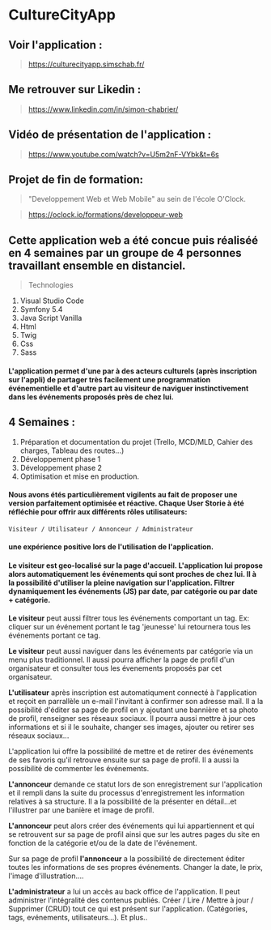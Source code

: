 # CultureCityApp

## Voir l'application :
>https://culturecityapp.simschab.fr/

## Me retrouver sur Likedin :
>https://www.linkedin.com/in/simon-chabrier/

## Vidéo de présentation de l'application :
>https://www.youtube.com/watch?v=U5m2nF-VYbk&t=6s

## Projet de fin de formation:

>"Developpement Web et Web Mobile" au sein de l'école O'Clock.

>https://oclock.io/formations/developpeur-web

## Cette application web a été concue puis réaliséé en 4 semaines par un groupe de 4 personnes travaillant ensemble en distanciel.

>Technologies

1. Visual Studio Code
2. Symfony 5.4
3. Java Script Vanilla
4. Html
5. Twig
6. Css
7. Sass

#### L'application permet d'une par à des acteurs culturels (après inscription sur l'appli) de partager très facilement une programmation événementielle et d'autre part au visiteur de naviguer instinctivement dans les événements proposés près de chez lui.

## 4 Semaines :

1. Préparation et documentation du projet (Trello, MCD/MLD, Cahier des charges, Tableau des routes...)
2. Développement phase 1
3. Développement phase 2
4. Optimisation et mise en production.

#### Nous avons étés particulièrement vigilents au fait de proposer une version parfaitement optimisée et réactive. Chaque User Storie à été réfléchie pour offrir aux différents rôles utilisateurs:

    Visiteur / Utilisateur / Annonceur / Administrateur 
    
#### une expérience positive lors de l'utilisation de l'application.


#### **Le visiteur**  est geo-localisé sur la page d'accueil. L'application lui propose alors automatiquement les événements qui sont proches de chez lui. Il à la possibilité d'utiliser la pleine navigation sur l'application. Filtrer dynamiquement les événements (JS) par date, par catégorie ou par date + catégorie. 

**Le visiteur**  peut aussi filtrer tous les événements comportant un tag. Ex: cliquer sur un événement portant le tag 'jeunesse' lui retournera tous les événements portant ce tag. 

**Le visiteur** peut aussi naviguer dans les événements par catégorie via un menu plus traditionnel. Il aussi pourra afficher la page de profil d'un organisateur et consulter tous les évenements proposés par cet organisateur.

**L'utilisateur** après inscription est automatiqument connecté à l'application et reçoit en parrallèle un e-mail l'invitant à confirmer son adresse mail. Il a la possibilité d'éditer sa page de profil en y ajoutant une bannière et sa photo de profil, renseigner ses réseaux sociaux. Il pourra aussi mettre à jour ces informations et si il le souhaite, changer ses images, ajouter ou retirer ses réseaux sociaux...

L'application lui offre la possibilité de mettre et de retirer des événements de ses favoris qu'il retrouve ensuite sur sa page de profil. Il a aussi la possibilité de commenter les événements.

**L'annonceur** demande ce statut lors de son enregistrement sur l'application et il rempli dans la suite du processus d'enregistrement les information relatives à sa structure. Il a la possibilité de la présenter en détail...et l'illustrer par une banière et image de profil.

**L'annonceur** peut alors créer des événements qui lui appartiennent et qui se retrouvent sur sa page de profil ainsi que sur les autres pages du site en fonction de la catégorie et/ou de la date de l'événement.

Sur sa page de profil **l'annonceur** a la possibilité de directement éditer toutes les informations de ses propres événements. Changer la date, le prix, l'image d'illustration....

**L'administrateur** a lui un accès au back office de l'application. Il peut administrer l'intégralité des contenus publiés. Créer / Lire / Mettre à jour / Supprimer (CRUD) tout ce qui est présent sur l'application. (Catégories, tags, evénements, utilisateurs...). Et plus..



